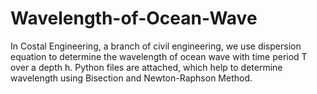 # Wavelength-of-Ocean-Wave
In Costal Engineering, a branch of civil engineering, we use dispersion equation to determine the wavelength of ocean wave with time period T over a depth h.
Python files are attached, which help to determine wavelength using Bisection and Newton-Raphson Method.
